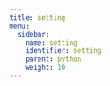 ```yaml
---
title: setting
menu:
  sidebar:
    name: setting
    identifier: setting
    parent: python
    weight: 10
---
```


